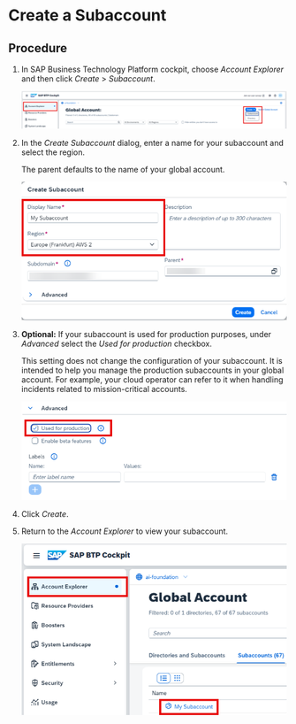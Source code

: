 <!-- loio3e3ae8360a814cf59e4c462e4787b5e2 -->

# Create a Subaccount



## Procedure

1.  In SAP Business Technology Platform cockpit, choose *Account Explorer* and then click *Create* \> *Subaccount*.

    ![](images/Create_Subaccount_5178ebd.png)

2.  In the *Create Subaccount* dialog, enter a name for your subaccount and select the region.

    The parent defaults to the name of your global account.

    ![](images/Subaccount_Name_and_Region_0af449d.png)

3.  **Optional:** If your subaccount is used for production purposes, under *Advanced* select the *Used for production* checkbox.

    This setting does not change the configuration of your subaccount. It is intended to help you manage the production subaccounts in your global account. For example, your cloud operator can refer to it when handling incidents related to mission-critical accounts.

    ![](images/Used_for_Production_Checkbox_0e8d722.png)

4.  Click *Create*.

5.  Return to the *Account Explorer* to view your subaccount.

    ![](images/Created_Subaccount_4ec1c4b.png)


